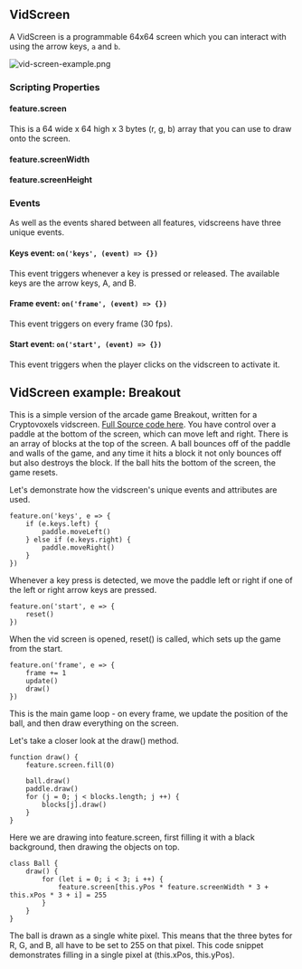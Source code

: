 ## VidScreen

A VidScreen is a programmable 64x64 screen which you can interact with using the arrow keys, `a` and `b`.

![vid-screen-example.png](/vid-screen-example.png)

### Scripting Properties

#### feature.screen

This is a 64 wide x 64 high x 3 bytes (r, g, b) array that you can use to draw onto the screen.

#### feature.screenWidth

#### feature.screenHeight

### Events

As well as the events shared between all features, vidscreens have three unique events.

#### Keys event: `on('keys', (event) => {})`

This event triggers whenever a key is pressed or released. The available keys are the arrow keys, A, and B.

#### Frame event: `on('frame', (event) => {})`

This event triggers on every frame (30 fps).

#### Start event: `on('start', (event) => {})`

This event triggers when the player clicks on the vidscreen to activate it.

## VidScreen example: Breakout

This is a simple version of the arcade game Breakout, written for a Cryptovoxels vidscreen. [Full Source code here](https://gist.github.com/moritree/5970fca2a61b3dab1179467a6ffcbe07). You have control over a paddle at the bottom of the screen, which can move left and right. There is an array of blocks at the top of the screen. A ball bounces off of the paddle and walls of the game, and any time it hits a block it not only bounces off but also destroys the block. If the ball hits the bottom of the screen, the game resets.

Let's demonstrate how the vidscreen's unique events and attributes are used.

```
feature.on('keys', e => {
    if (e.keys.left) {
        paddle.moveLeft()
    } else if (e.keys.right) {
        paddle.moveRight()
    }
})
```

Whenever a key press is detected, we move the paddle left or right if one of the left or right arrow keys are pressed.

```
feature.on('start', e => {
    reset()
})
```

When the vid screen is opened, reset() is called, which sets up the game from the start.

```
feature.on('frame', e => {
    frame += 1
    update()
    draw()
})
```

This is the main game loop - on every frame, we update the position of the ball, and then draw everything on the screen.

Let's take a closer look at the draw() method.

```
function draw() {
    feature.screen.fill(0)

    ball.draw()
    paddle.draw()
    for (j = 0; j < blocks.length; j ++) {
        blocks[j].draw()
    }
}
```

Here we are drawing into feature.screen, first filling it with a black background, then drawing the objects on top.

```
class Ball {
    draw() {
        for (let i = 0; i < 3; i ++) {
            feature.screen[this.yPos * feature.screenWidth * 3 + this.xPos * 3 + i] = 255
        }
    }
}
```

The ball is drawn as a single white pixel. This means that the three bytes for R, G, and B, all have to be set to 255 on that pixel. This code snippet demonstrates filling in a single pixel at (this.xPos, this.yPos).